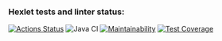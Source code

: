 ### Hexlet tests and linter status:
[![Actions Status](https://github.com/AlexeiAK/java-project-lvl3/workflows/hexlet-check/badge.svg)](https://github.com/AlexeiAK/java-project-lvl3/actions)
![Java CI](https://github.com/AlexeiAK/java-project-lvl3/actions/workflows/main.yml/badge.svg)
[![Maintainability](https://api.codeclimate.com/v1/badges/bbac7ac7749e917d2e33/maintainability)](https://codeclimate.com/github/AlexeiAK/java-project-lvl3/maintainability)
[![Test Coverage](https://api.codeclimate.com/v1/badges/bbac7ac7749e917d2e33/test_coverage)](https://codeclimate.com/github/AlexeiAK/java-project-lvl3/test_coverage)